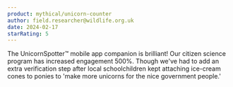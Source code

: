 ```yaml
---
product: mythical/unicorn-counter
author: field.researcher@wildlife.org.uk
date: 2024-02-17
starRating: 5
---
```


The UnicornSpotter™ mobile app companion is brilliant! Our citizen science program has increased engagement 500%. Though we've had to add an extra verification step after local schoolchildren kept attaching ice-cream cones to ponies to 'make more unicorns for the nice government people.'
